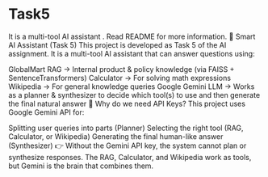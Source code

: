 # Task5
It is a multi-tool AI assistant . Read  README for more information. 
🤖 Smart AI Assistant (Task 5)
This project is developed as Task 5 of the AI assignment.
It is a multi-tool AI assistant that can answer questions using:

GlobalMart RAG → Internal product & policy knowledge (via FAISS + SentenceTransformers)
Calculator → For solving math expressions
Wikipedia → For general knowledge queries
Google Gemini LLM → Works as a planner & synthesizer to decide which tool(s) to use and then generate the final natural answer
🔑 Why do we need API Keys?
This project uses Google Gemini API for:

Splitting user queries into parts (Planner)
Selecting the right tool (RAG, Calculator, or Wikipedia)
Generating the final human-like answer (Synthesizer)
👉 Without the Gemini API key, the system cannot plan or synthesize responses.
The RAG, Calculator, and Wikipedia work as tools, but Gemini is the brain that combines them.
